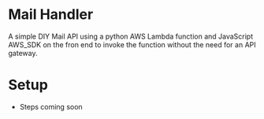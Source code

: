 # Mail Handler
A simple DIY Mail API using a python AWS Lambda function and JavaScript AWS_SDK on the fron end to invoke the function without the need for an API gateway.

# Setup
- Steps coming soon
